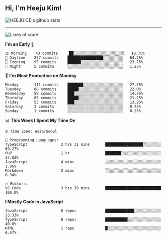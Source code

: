## Hi, I'm Heeju Kim!

![HEEJUICE's github stats](https://github-readme-stats.vercel.app/api?username=HEEJUICE&show_icons=true)

---
<!--START_SECTION:waka-->
![Lines of code](https://img.shields.io/badge/From%20Hello%20World%20I%27ve%20Written-0%20lines%20of%20code-blue)

**I'm an Early 🐤** 

```text
🌞 Morning    43 commits     ██░░░░░░░░░░░░░░░░░░░░░░░   10.75% 
🌆 Daytime    257 commits    ████████████████░░░░░░░░░   64.25% 
🌃 Evening    95 commits     ██████░░░░░░░░░░░░░░░░░░░   23.75% 
🌙 Night      5 commits      ░░░░░░░░░░░░░░░░░░░░░░░░░   1.25%

```
📅 **I'm Most Productive on Monday** 

```text
Monday       111 commits    ███████░░░░░░░░░░░░░░░░░░   27.75% 
Tuesday      88 commits     █████░░░░░░░░░░░░░░░░░░░░   22.0% 
Wednesday    59 commits     ███░░░░░░░░░░░░░░░░░░░░░░   14.75% 
Thursday     85 commits     █████░░░░░░░░░░░░░░░░░░░░   21.25% 
Friday       53 commits     ███░░░░░░░░░░░░░░░░░░░░░░   13.25% 
Saturday     3 commits      ░░░░░░░░░░░░░░░░░░░░░░░░░   0.75% 
Sunday       1 commits      ░░░░░░░░░░░░░░░░░░░░░░░░░   0.25%

```


📊 **This Week I Spent My Time On** 

```text
⌚︎ Time Zone: Asia/Seoul

💬 Programming Languages: 
TypeScript               2 hrs 31 mins       █████████████████░░░░░░░░   69.27% 
PHP                      1 hr                ███████░░░░░░░░░░░░░░░░░░   27.82% 
JavaScript               4 mins              ░░░░░░░░░░░░░░░░░░░░░░░░░   1.96% 
Markdown                 2 mins              ░░░░░░░░░░░░░░░░░░░░░░░░░   0.94%

🔥 Editors: 
VS Code                  3 hrs 38 mins       █████████████████████████   100.0%

```

**I Mostly Code in JavaScript** 

```text
JavaScript               8 repos             █████████████░░░░░░░░░░░░   53.33% 
TypeScript               6 repos             ██████████░░░░░░░░░░░░░░░   40.0% 
HTML                     1 repo              █░░░░░░░░░░░░░░░░░░░░░░░░   6.67%

```



<!--END_SECTION:waka-->
